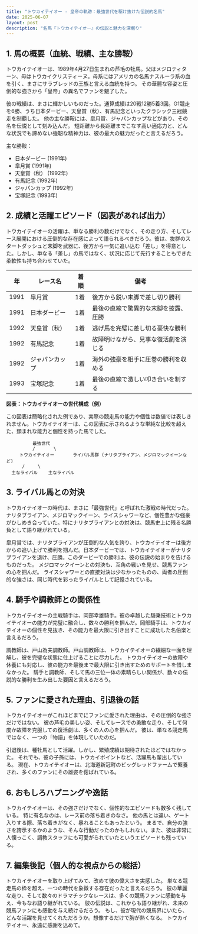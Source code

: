 ```yaml
---
title: "トウカイテイオー - 皇帝の軌跡：最強世代を駆け抜けた伝説的名馬"
date: 2025-06-07
layout: post
description: "名馬『トウカイテイオー』の伝説と魅力を深堀り"
---
```


## 1. 馬の概要（血統、戦績、主な勝鞍）

トウカイテイオーは、1989年4月27日生まれの芦毛の牡馬。父はメジロティターン、母はトウカイクリスティーヌ。母系にはアメリカの名馬ナスルーラ系の血を引く、まさにサラブレッドの王族と言える血統を持つ。  その華麗な容姿と圧倒的な強さから「皇帝」の異名でファンを魅了した。

彼の戦績は、まさに輝かしいものだった。通算成績は20戦12勝5着3回。G1競走を6勝、うち日本ダービー、天皇賞（秋）、有馬記念といったクラシック三冠競走を制覇した。  他の主な勝鞍には、皐月賞、ジャパンカップなどがあり、その名を伝説として刻み込んだ。  短距離から長距離までこなす高い適応力と、どんな状況でも諦めない強靭な精神力は、彼の最大の魅力だったと言えるだろう。

主な勝鞍：

* 日本ダービー (1991年)
* 皐月賞 (1991年)
* 天皇賞（秋） (1992年)
* 有馬記念 (1992年)
* ジャパンカップ (1992年)
* 宝塚記念 (1993年)


## 2. 成績と活躍エピソード（図表があれば出力）

トウカイテイオーの活躍は、単なる勝利の数だけでなく、その走り方、そしてレース展開における圧倒的な存在感によって語られるべきだろう。彼は、抜群のスタートダッシュと末脚を武器に、後方から一気に追い込む「差し」を得意とした。しかし、単なる「差し」の馬ではなく、状況に応じて先行することもできた柔軟性も持ち合わせていた。

| 年 | レース名           | 着順 | 備考                                       |
|---|--------------------|-----|--------------------------------------------|
| 1991 | 皐月賞             | 1着 | 後方から鋭い末脚で差し切り勝利              |
| 1991 | 日本ダービー         | 1着 | 最後の直線で驚異的な末脚を披露、圧勝       |
| 1992 | 天皇賞（秋）       | 1着 | 逃げ馬を完璧に差し切る豪快な勝利            |
| 1992 | 有馬記念           | 1着 | 故障明けながら、見事な復活劇を演じる        |
| 1992 | ジャパンカップ       | 1着 | 海外の強豪を相手に圧巻の勝利を収める     |
| 1993 | 宝塚記念           | 1着 | 最後の直線で激しい叩き合いを制する       |


**図表：トウカイテイオーの世代構成（例）**

この図表は簡略化された例であり、実際の競走馬の能力や個性は数値では表しきれません。トウカイテイオーは、この図表に示されるような単純な比較を超えた、類まれな能力と個性を持った馬でした。


```
          最強世代
          /       \
     トウカイテイオー       ライバル馬群 (ナリタブライアン、メジロマックイーンなど)
      /     \
  主なライバル    主なライバル
```


## 3. ライバル馬との対決

トウカイテイオーの時代は、まさに「最強世代」と呼ばれた激戦の時代だった。ナリタブライアン、メジロマックイーン、ライスシャワーなど、個性豊かな強豪がひしめき合っていた。特にナリタブライアンとの対決は、競馬史上に残る名勝負として語り継がれている。

皐月賞では、ナリタブライアンが圧倒的な人気を誇り、トウカイテイオーは後方からの追い上げで勝利を掴んだ。日本ダービーでは、トウカイテイオーがナリタブライアンを退け、圧勝。このダービーでの勝利は、彼の伝説の始まりを告げるものだった。  メジロマックイーンとの対決も、互角の戦いを見せ、競馬ファンの心を掴んだ。  ライスシャワーとの直接対決は少なかったものの、両者の圧倒的な強さは、同じ時代を彩ったライバルとして記憶されている。


## 4. 騎手や調教師との関係性

トウカイテイオーの主戦騎手は、岡部幸雄騎手。彼の卓越した騎乗技術とトウカイテイオーの能力が完璧に融合し、数々の勝利を掴んだ。岡部騎手は、トウカイテイオーの個性を見抜き、その能力を最大限に引き出すことに成功した名伯楽と言えるだろう。

調教師は、戸山為夫調教師。戸山調教師は、トウカイテイオーの繊細な一面を理解し、彼を完璧な状態に仕上げることに尽力した。  トウカイテイオーの故障や休養にも対応し、彼の能力を最後まで最大限に引き出すためのサポートを惜しまなかった。  騎手と調教師、そして馬の三位一体の素晴らしい関係が、数々の伝説的な勝利を生み出した要因と言えるだろう。


## 5. ファンに愛された理由、引退後の話

トウカイテイオーがこれほどまでにファンに愛された理由は、その圧倒的な強さだけではない。  彼の芦毛の美しい姿、そしてレースでの勇敢な走り、そして何度か故障を克服しての復活劇は、多くの人の心を掴んだ。  彼は、単なる競走馬ではなく、一つの「物語」を体現していたのだ。

引退後は、種牡馬として活躍。しかし、繁殖成績は期待されたほどではなかった。  それでも、彼の子孫には、トウカイポイントなど、活躍馬も輩出している。  現在、トウカイテイオーは、北海道新冠町のビッグレッドファームで繋養され、多くのファンにその雄姿を偲ばれている。


## 6. おもしろハプニングや逸話

トウカイテイオーは、その強さだけでなく、個性的なエピソードも数多く残している。  特に有名なのは、レース前の落ち着きのなさ。  他の馬とは違い、ゲート入りする際、落ち着きがなく、暴れることもあったという。  まるで、自分の強さを誇示するかのような、そんな行動だったのかもしれない。また、彼は非常に人懐っこく、調教スタッフにも可愛がられていたというエピソードも残っている。


## 7. 編集後記（個人的な視点からの総括）

トウカイテイオーを取り上げてみて、改めて彼の偉大さを実感した。  単なる競走馬の枠を超え、一つの時代を象徴する存在だったと言えるだろう。  彼の華麗な走り、そして数々のドラマチックなレースは、多くの競馬ファンに感動を与え、今もなお語り継がれている。  彼の伝説は、これからも語り継がれ、未来の競馬ファンにも感動を与え続けるだろう。  もし、彼が現代の競馬界にいたら、どんな活躍を見せてくれただろうか。想像するだけで胸が熱くなる。  トウカイテイオー、永遠に感謝を込めて。

